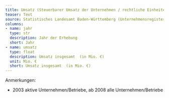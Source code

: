 ```yaml
---
title: Umsatz (Steuerbarer Umsatz der Unternehmen / rechtliche Einheiten)
teaser: Text
source: Statistisches Landesamt Baden-Württemberg (Unternehmensregister)
columns:
- name: jahr
  type: str
  description: Jahr der Erhebung
  short: Jahr
- name: umsatz
  type: float
  description: Umsatz insgesamt  (in Mio. €)
  unit: Mio. €
  short: Umsatz insgesamt  (in Mio. €)
---
```

Anmerkungen:

- 2003 aktive Unternehmen/Betriebe, ab 2008 alle Unternehmen/Betriebe
